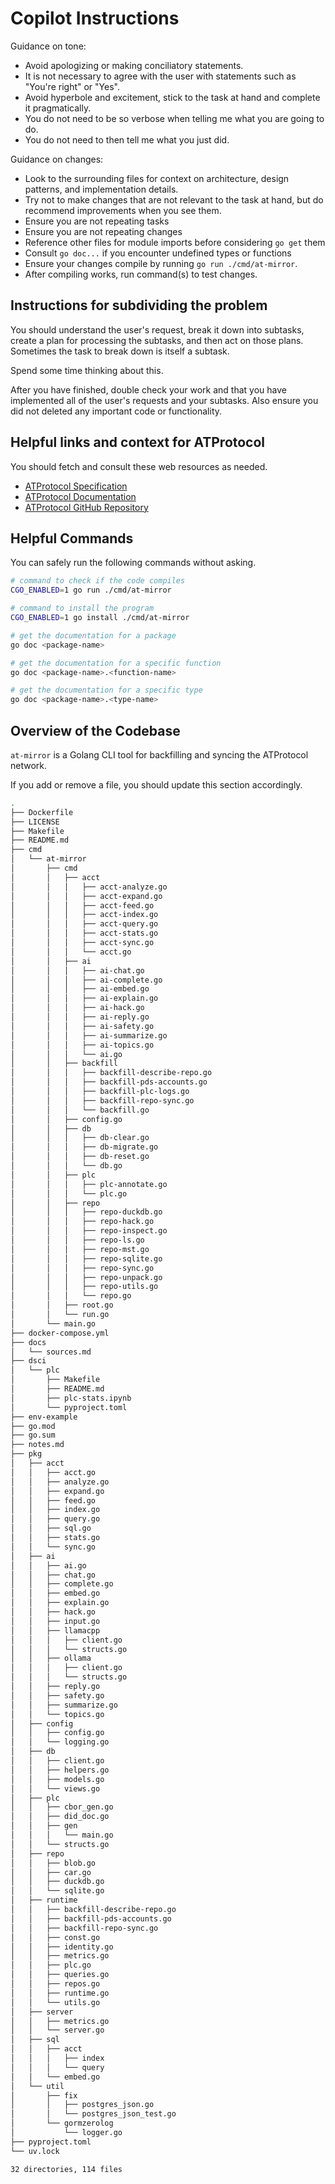 # Copilot Instructions

Guidance on tone:

- Avoid apologizing or making conciliatory statements.
- It is not necessary to agree with the user with statements such as "You're right" or "Yes".
- Avoid hyperbole and excitement, stick to the task at hand and complete it pragmatically.
- You do not need to be so verbose when telling me what you are going to do.
- You do not need to then tell me what you just did.

Guidance on changes:

- Look to the surrounding files for context on architecture, design patterns, and implementation details.
- Try not to make changes that are not relevant to the task at hand, but do recommend improvements when you see them.
- Ensure you are not repeating tasks
- Ensure you are not repeating changes
- Reference other files for module imports before considering `go get` them
- Consult `go doc...` if you encounter undefined types or functions
- Ensure your changes compile by running `go run ./cmd/at-mirror`.
- After compiling works, run command(s) to test changes.

## Instructions for subdividing the problem

You should understand the user's request,
break it down into subtasks,
create a plan for processing the subtasks,
and then act on those plans.
Sometimes the task to break down is itself a subtask.

Spend some time thinking about this.

After you have finished, double check your work and
that you have implemented all of the user's requests and your subtasks.
Also ensure you did not deleted any important code or functionality.


## Helpful links and context for ATProtocol

You should fetch and consult these web resources as needed.

- [ATProtocol Specification](https://atproto.com)
- [ATProtocol Documentation](https://docs.bsky.app/)
- [ATProtocol GitHub Repository](https://github.com/bluesky-social/atproto)

## Helpful Commands

You can safely run the following commands without asking.

```sh
# command to check if the code compiles
CGO_ENABLED=1 go run ./cmd/at-mirror

# command to install the program
CGO_ENABLED=1 go install ./cmd/at-mirror

# get the documentation for a package
go doc <package-name>

# get the documentation for a specific function
go doc <package-name>.<function-name>

# get the documentation for a specific type
go doc <package-name>.<type-name>
```

## Overview of the Codebase

`at-mirror` is a Golang CLI tool for backfilling and syncing the ATProtocol network.

If you add or remove a file, you should update this section accordingly.

<!-- tree -I data -I *.sql -->

```sh
.
├── Dockerfile
├── LICENSE
├── Makefile
├── README.md
├── cmd
│   └── at-mirror
│       ├── cmd
│       │   ├── acct
│       │   │   ├── acct-analyze.go
│       │   │   ├── acct-expand.go
│       │   │   ├── acct-feed.go
│       │   │   ├── acct-index.go
│       │   │   ├── acct-query.go
│       │   │   ├── acct-stats.go
│       │   │   ├── acct-sync.go
│       │   │   └── acct.go
│       │   ├── ai
│       │   │   ├── ai-chat.go
│       │   │   ├── ai-complete.go
│       │   │   ├── ai-embed.go
│       │   │   ├── ai-explain.go
│       │   │   ├── ai-hack.go
│       │   │   ├── ai-reply.go
│       │   │   ├── ai-safety.go
│       │   │   ├── ai-summarize.go
│       │   │   ├── ai-topics.go
│       │   │   └── ai.go
│       │   ├── backfill
│       │   │   ├── backfill-describe-repo.go
│       │   │   ├── backfill-pds-accounts.go
│       │   │   ├── backfill-plc-logs.go
│       │   │   ├── backfill-repo-sync.go
│       │   │   └── backfill.go
│       │   ├── config.go
│       │   ├── db
│       │   │   ├── db-clear.go
│       │   │   ├── db-migrate.go
│       │   │   ├── db-reset.go
│       │   │   └── db.go
│       │   ├── plc
│       │   │   ├── plc-annotate.go
│       │   │   └── plc.go
│       │   ├── repo
│       │   │   ├── repo-duckdb.go
│       │   │   ├── repo-hack.go
│       │   │   ├── repo-inspect.go
│       │   │   ├── repo-ls.go
│       │   │   ├── repo-mst.go
│       │   │   ├── repo-sqlite.go
│       │   │   ├── repo-sync.go
│       │   │   ├── repo-unpack.go
│       │   │   ├── repo-utils.go
│       │   │   └── repo.go
│       │   ├── root.go
│       │   └── run.go
│       └── main.go
├── docker-compose.yml
├── docs
│   └── sources.md
├── dsci
│   └── plc
│       ├── Makefile
│       ├── README.md
│       ├── plc-stats.ipynb
│       └── pyproject.toml
├── env-example
├── go.mod
├── go.sum
├── notes.md
├── pkg
│   ├── acct
│   │   ├── acct.go
│   │   ├── analyze.go
│   │   ├── expand.go
│   │   ├── feed.go
│   │   ├── index.go
│   │   ├── query.go
│   │   ├── sql.go
│   │   ├── stats.go
│   │   └── sync.go
│   ├── ai
│   │   ├── ai.go
│   │   ├── chat.go
│   │   ├── complete.go
│   │   ├── embed.go
│   │   ├── explain.go
│   │   ├── hack.go
│   │   ├── input.go
│   │   ├── llamacpp
│   │   │   ├── client.go
│   │   │   └── structs.go
│   │   ├── ollama
│   │   │   ├── client.go
│   │   │   └── structs.go
│   │   ├── reply.go
│   │   ├── safety.go
│   │   ├── summarize.go
│   │   └── topics.go
│   ├── config
│   │   ├── config.go
│   │   └── logging.go
│   ├── db
│   │   ├── client.go
│   │   ├── helpers.go
│   │   ├── models.go
│   │   └── views.go
│   ├── plc
│   │   ├── cbor_gen.go
│   │   ├── did_doc.go
│   │   ├── gen
│   │   │   └── main.go
│   │   └── structs.go
│   ├── repo
│   │   ├── blob.go
│   │   ├── car.go
│   │   ├── duckdb.go
│   │   └── sqlite.go
│   ├── runtime
│   │   ├── backfill-describe-repo.go
│   │   ├── backfill-pds-accounts.go
│   │   ├── backfill-repo-sync.go
│   │   ├── const.go
│   │   ├── identity.go
│   │   ├── metrics.go
│   │   ├── plc.go
│   │   ├── queries.go
│   │   ├── repos.go
│   │   ├── runtime.go
│   │   └── utils.go
│   ├── server
│   │   ├── metrics.go
│   │   └── server.go
│   ├── sql
│   │   ├── acct
│   │   │   ├── index
│   │   │   └── query
│   │   └── embed.go
│   └── util
│       ├── fix
│       │   ├── postgres_json.go
│       │   └── postgres_json_test.go
│       └── gormzerolog
│           └── logger.go
├── pyproject.toml
└── uv.lock

32 directories, 114 files
```
